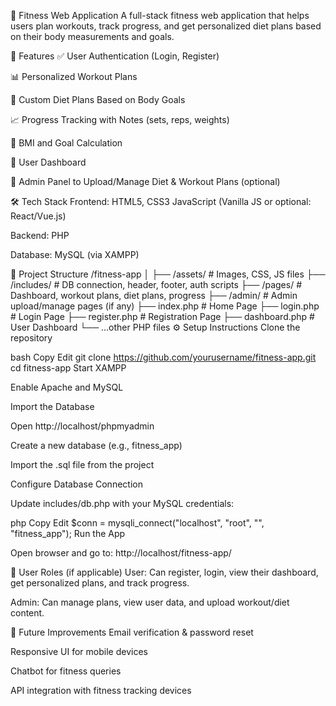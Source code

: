 💪 Fitness Web Application
A full-stack fitness web application that helps users plan workouts, track progress, and get personalized diet plans based on their body measurements and goals.

🚀 Features
✅ User Authentication (Login, Register)

📊 Personalized Workout Plans

🍎 Custom Diet Plans Based on Body Goals

📈 Progress Tracking with Notes (sets, reps, weights)

🧮 BMI and Goal Calculation

📅 User Dashboard

📂 Admin Panel to Upload/Manage Diet & Workout Plans (optional)

🛠️ Tech Stack
Frontend:
HTML5, CSS3
JavaScript (Vanilla JS or optional: React/Vue.js)

Backend:
PHP

Database:
MySQL (via XAMPP)

📁 Project Structure
/fitness-app
│
├── /assets/            # Images, CSS, JS files
├── /includes/          # DB connection, header, footer, auth scripts
├── /pages/             # Dashboard, workout plans, diet plans, progress
├── /admin/             # Admin upload/manage pages (if any)
├── index.php           # Home Page
├── login.php           # Login Page
├── register.php        # Registration Page
├── dashboard.php       # User Dashboard
└── ...other PHP files
⚙️ Setup Instructions
Clone the repository

bash
Copy
Edit
git clone https://github.com/yourusername/fitness-app.git
cd fitness-app
Start XAMPP

Enable Apache and MySQL

Import the Database

Open http://localhost/phpmyadmin

Create a new database (e.g., fitness_app)

Import the .sql file from the project

Configure Database Connection

Update includes/db.php with your MySQL credentials:

php
Copy
Edit
$conn = mysqli_connect("localhost", "root", "", "fitness_app");
Run the App

Open browser and go to:
http://localhost/fitness-app/

🔐 User Roles (if applicable)
User: Can register, login, view their dashboard, get personalized plans, and track progress.

Admin: Can manage plans, view user data, and upload workout/diet content.


📌 Future Improvements
Email verification & password reset

Responsive UI for mobile devices

Chatbot for fitness queries

API integration with fitness tracking devices

